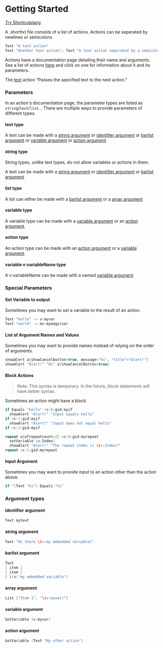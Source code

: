 # Getting Started

[Try Shortcutslang](http://pfgithub.github.io/shortcutslang/tryit.html)

A .shorttxt file consists of a list of actions. Actions can be seperated by newlines or semicolons

```swift
Text "A text action"
Text "Another text action"; Text "A text action seperated by a semicolon"
```

Actions have a documentation page detailing their name and arguments. See a list of actions [here](index) and click on one for information about it and its parameters. 

The [text](actions/text) action "Passes the specified text to the next action."

### Parameters

In an action's documentation page, the parameter types are listed as `string`/`text`/`list`... There are multiple ways to provide parameters of different types.

#### text type

A text can be made with a [string argument](#string-argument) or [identifier argument](#identifier-argument) or [barlist argument](#barlist-argument) or [variable argument](#variable-argument) or [action argument](#action-argument)

#### string type

String types, unlike text types, do not allow variables or actions in them.

A text can be made with a [string argument](#string-argument) or [identifier argument](#identifier-argument) or [barlist argument](#barlist-argument)

#### list type

A list can either be made with a [barlist argument](#barlist-argument) or a [array argument](#array-argument)

#### variable type

A variable type can be made with a [variable argument](#variable-argument) or an [action argument](#action-argument).

#### action type

An action type can be made with an [action argument](#action-argument) or a [variable argument](#variable-argument).

#### variable v:variableName type

A v:variableName can be made with a named [variable argument](#variable-argument).

### Special Parameters

#### Set Variable to output

Sometimes you may want to set a variable to the result of an action.

```swift
Text "hello" -> v:myvar
Text "world" -> mv:mymagicvar
```

#### List of Argument Names and Values

Sometimes you may want to provide names instead of relying on the order of arguments.

```swift
showAlert a{showCancelButton=true, message="hi", "title"="Alert!"}
showAlert "Alert!" "Hi" a{showCancelButton=true}
```

#### Block Actions

> Note: This syntax is temporary. In the future, block statements will have better syntax.

Sometimes an action might have a block.

```swift
if Equals "hello" >c:0:gid:myif
  showAlert "Alert!" "Input equals hello"
if >c:1:gid:myif
  showAlert "Alert!" "Input does not equal hello"
if >c:2:gid:myif

repeat a{wfrepeatcount=2} >c:0:gid:myrepeat
  setVariable (v:Index)
  showAlert "Alert!" "The repeat index is \(v:Index)"
repeat >c:1:gid:myrepeat
```

#### Input Argument

Sometimes you may want to provide input to an action other than the action above.

```swift
if ^(Text "hi") Equals "hi"
```

### Argument types

#### identifier argument

```swift
Text mytext
```

#### string argument

```swift
Text "Hi there \(v:my embedded variable)"
```

#### barlist argument

```swift
Text
| item 1
| item 2
| \(v:"my embedded variable")
```

#### array argument

```swift
List ["Item 1", "\(v:myvar)"]
```

#### variable argument

```swift
GetVariable (v:myvar)
```

#### action argument

```swift
GetVariable (Text "My other action")
```
